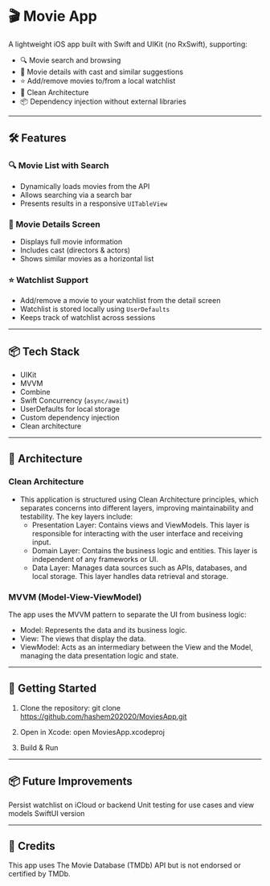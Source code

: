 # 🎬 Movie App

A lightweight iOS app built with Swift and UIKit (no RxSwift), supporting:

- 🔍 Movie search and browsing
- 📄 Movie details with cast and similar suggestions
- ⭐ Add/remove movies to/from a local watchlist
- 🧠 Clean Architecture
- 📦 Dependency injection without external libraries

---

## 🛠 Features

### 🔍 Movie List with Search
- Dynamically loads movies from the API
- Allows searching via a search bar
- Presents results in a responsive `UITableView`

### 📄 Movie Details Screen
- Displays full movie information
- Includes cast (directors & actors)
- Shows similar movies as a horizontal list

### ⭐ Watchlist Support
- Add/remove a movie to your watchlist from the detail screen
- Watchlist is stored locally using `UserDefaults`
- Keeps track of watchlist across sessions

---

## 📦 Tech Stack

- UIKit
- MVVM 
- Combine
- Swift Concurrency (`async/await`)
- UserDefaults for local storage
- Custom dependency injection
- Clean architecture

---

## 🧠 Architecture

### Clean Architecture

- This application is structured using Clean Architecture principles, which separates concerns into different layers, improving maintainability and testability. The key layers include:
    - Presentation Layer: Contains views and ViewModels. This layer is responsible for interacting with the user interface and receiving input.
    - Domain Layer: Contains the business logic and entities. This layer is independent of any frameworks or UI.
    - Data Layer: Manages data sources such as APIs, databases, and local storage. This layer handles data retrieval and storage.

### MVVM (Model-View-ViewModel)

The app uses the MVVM pattern to separate the UI from business logic:
- Model: Represents the data and its business logic.
- View: The views that display the data.
- ViewModel: Acts as an intermediary between the View and the Model, managing the data presentation logic and state.

---

## 🚀 Getting Started
1. Clone the repository:
git clone https://github.com/hashem202020/MoviesApp.git

2. Open in Xcode:
open MoviesApp.xcodeproj

3. Build & Run

---

## 📦 Future Improvements

 Persist watchlist on iCloud or backend
 Unit testing for use cases and view models
 SwiftUI version

---

## 🙌 Credits

This app uses The Movie Database (TMDb) API but is not endorsed or certified by TMDb.
